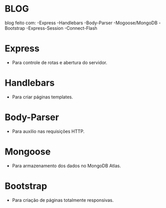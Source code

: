 # BLOG
blog feito com:
    -Express
    -Handlebars
    -Body-Parser
    -Mogoose/MongoDB
    -Bootstrap
    -Express-Session
    -Connect-Flash

# Express
- Para controle de rotas e abertura do servidor.

# Handlebars
- Para criar páginas templates.

# Body-Parser
- Para auxilio nas requisições HTTP.

# Mongoose
- Para armazenamento dos dados no MongoDB Atlas.

# Bootstrap
- Para criação de páginas totalmente responsivas.